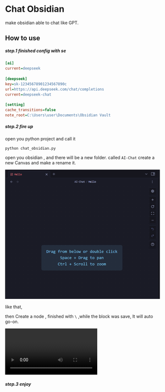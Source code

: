 # Chat Obsidian

make obsidian able to chat like GPT.


## How to use

##### step.1 finished config with se

```ini
[ai]
current=deepseek

[deepseek]
key=sk-12345678901234567890c
url=https://api.deepseek.com/chat/completions
current=deepseek-chat

[setting]
cache_transitions=false
note_root=C:\Users\user\Documents\Obsidian Vault
```
##### step.2 fire up

open you python project and call it

```shell
python chat_obsidian.py
```

open you obsidian , and there will be a new folder. called `AI-Chat`
create a new Canvas and make a rename it.

![image-20240530171605633](README.assets\image-20240530171605633.png)

like that, 

then Create a node , finished with `\` ,while the block was save, It will auto go-on.

<video src="README.assets\video.mp4"></video>

##### step.3 enjoy
